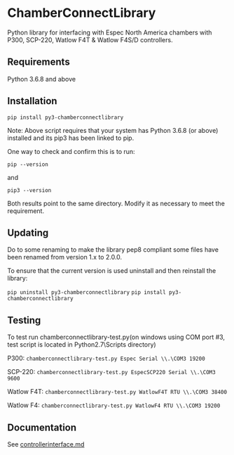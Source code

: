 # ChamberConnectLibrary
Python library for interfacing with Espec North America chambers with P300, SCP-220, Watlow F4T &amp; Watlow F4S/D controllers.

## Requirements
Python 3.6.8 and above

## Installation
```pip install py3-chamberconnectlibrary```

Note: Above script requires that your system has Python 3.6.8 (or above) installed and its pip3 has been linked to pip. 

One way to check and confirm this is to run: 

```pip --version``` 

and 

```pip3 --version```

Both results point to the same directory. Modify it as necessary to meet the requirement. 


## Updating
Do to some renaming to make the library pep8 compliant some files have been renamed from version 1.x to 2.0.0.

To ensure that the current version is used uninstall and then reinstall the library:

```pip uninstall py3-chamberconnectlibrary```
```pip install py3-chamberconnectlibrary```

## Testing

To test run chamberconnectlibrary-test.py(on windows using COM port #3, test script is located in Python2.7\Scripts directory)

P300: ```chamberconnectlibrary-test.py Espec Serial \\.\COM3 19200```

SCP-220: ```chamberconnectlibrary-test.py EspecSCP220 Serial \\.\COM3 9600```

Watlow F4T: ```chamberconnectlibrary-test.py WatlowF4T RTU \\.\COM3 38400```

Watlow F4: ```chamberconnectlibrary-test.py WatlowF4 RTU \\.\COM3 19200```

## Documentation
See [controllerinterface.md](controllerinterface.md)
